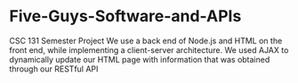 # Five-Guys-Software-and-APIs
CSC 131 Semester Project
We use a back end of Node.js and HTML on the front end, while implementing a client-server architecture. We used AJAX to dynamically update our HTML page with information that was obtained through our RESTful API
